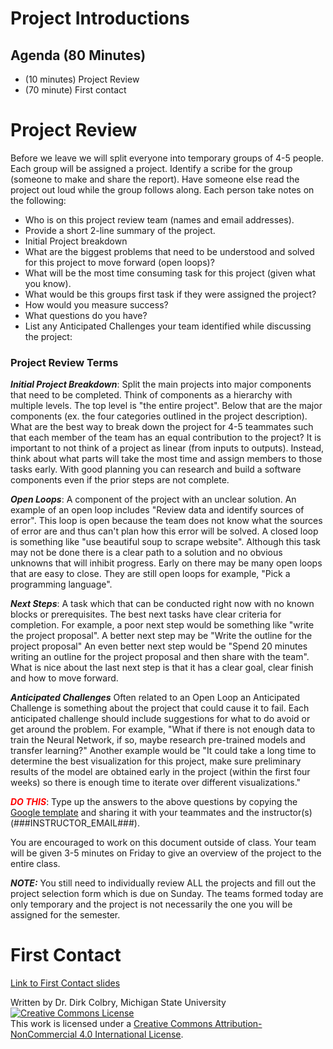 #  Project Introductions

## Agenda (80 Minutes)

- (10 minutes) Project Review
- (70 minute) First contact 



# Project Review

Before we leave we will split everyone into temporary groups of 4-5 people.  Each group will be assigned a project.  Identify a scribe for the group (someone to make and share the report). Have someone else read the project out loud while the group follows along.  Each person take notes on the following:

- Who is on this project review team (names and email addresses). 
- Provide a short 2-line summary of the project. 
- Initial Project breakdown
- What are the biggest problems that need to be understood and solved for this project to move forward (open loops)?
- What will be the most time consuming task for this project (given what you know).
- What would be this groups first task if they were assigned the project?
- How would you measure success?
- What questions do you have?
- List any Anticipated Challenges your team identified while discussing the project:


### Project Review Terms

**_Initial Project Breakdown_**: Split the main projects into major components that need to be completed.  Think of components as a hierarchy with multiple levels. The top level is "the entire project". Below that are the major components (ex. the four categories outlined in the project description). What are the best way to break down the project for 4-5 teammates such that each member of the team has an equal contribution to the project?  It is important to not think of a project as linear (from inputs to outputs).  Instead, think about what parts will take the most time and assign members to those tasks early. With good planning you can research and build a software components even if the prior steps are not complete. 

**_Open Loops_**:  A component of the project with an unclear solution.  An example of an open loop includes "Review data and identify sources of error".  This loop is open because the team does not know what the sources of error are and thus can't plan how this error will be solved.  A closed loop is something like "use beautiful soup to scrape website".  Although this task may not be done there is a clear path to a solution and no obvious unknowns that will inhibit progress.  Early on there may be many open loops that are easy to close. They are still open loops for example, "Pick a programming language".

**_Next Steps_**:  A task which that can be conducted right now with no known blocks or prerequisites.  The best next tasks have clear criteria for completion. For example, a poor next step would be something like "write the project proposal".  A better next step may be "Write the outline for the project proposal" An even better next step would be "Spend 20 minutes writing an outline for the project proposal and then share with the team". What is nice about the last next step is that it has a clear goal, clear finish and how to move forward. 

**_Anticipated Challenges_** Often related to an Open Loop an Anticipated Challenge is something about the project that could cause it to fail.  Each anticipated challenge should include suggestions for what to do avoid or get around the problem.  For example, "What if there is not enough data to train the Neural Network, if so, maybe research pre-trained models and transfer learning?"  Another example would be "It could take a long time to determine the best visualization for this project, make sure preliminary results of the model are obtained early in the project (within the first four weeks) so there is enough time to iterate over different visualizations."

_**<font color='red'>DO THIS</font>**_: Type up the answers to the above questions by copying the [Google template](https://docs.google.com/document/d/17FvA30OuxzbA_1nmYcamg4mxw1X5c4_Ea5ozwRmWGS8/edit?usp=sharing) and sharing it with your teammates and the instructor(s) (###INSTRUCTOR_EMAIL###).

You are encouraged to work on this document outside of class. Your team will be given 3-5 minutes on Friday to give an overview of the project to the entire class. 

**_NOTE:_** You still need to individually review ALL the projects and fill out the project selection form which is due on Sunday. The teams formed today are only temporary and the project is not necessarily the one you will be assigned for the semester.

# First Contact

[Link to First Contact slides](https://docs.google.com/presentation/d/11EEHz7XZAT65YCqxtI7ojkqzujQllaUDYiYGEOwjanA/edit?usp=sharing)

Written by Dr. Dirk Colbry, Michigan State University
<a rel="license" href="http://creativecommons.org/licenses/by-nc/4.0/"><img alt="Creative Commons License" style="border-width:0" src="https://i.creativecommons.org/l/by-nc/4.0/88x31.png" /></a><br />This work is licensed under a <a rel="license" href="http://creativecommons.org/licenses/by-nc/4.0/">Creative Commons Attribution-NonCommercial 4.0 International License</a>.
